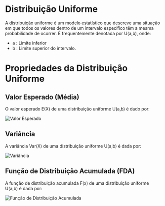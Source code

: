 # Distribuição Uniforme

A distribuição uniforme é um modelo estatístico que descreve uma situação em que todos os valores dentro de um intervalo específico têm a mesma probabilidade de ocorrer.
É frequentemente denotada por U(a,b), onde:

- a : Limite inferior
- b : Limite superior do intervalo.

# Propriedades da Distribuição Uniforme

## Valor Esperado (Média)

O valor esperado E(X) de uma distribuição uniforme U(a,b) é dado por:

![Valor Esperado]()

## Variância

A variância Var(X) de uma distribuição uniforme U(a,b) é dada por:

![Variância]()

## Função de Distribuição Acumulada (FDA)

A função de distribuição acumulada F(x) de uma distribuição uniforme U(a,b) é dada por:

![Função de Distribuição Acumulada]()
